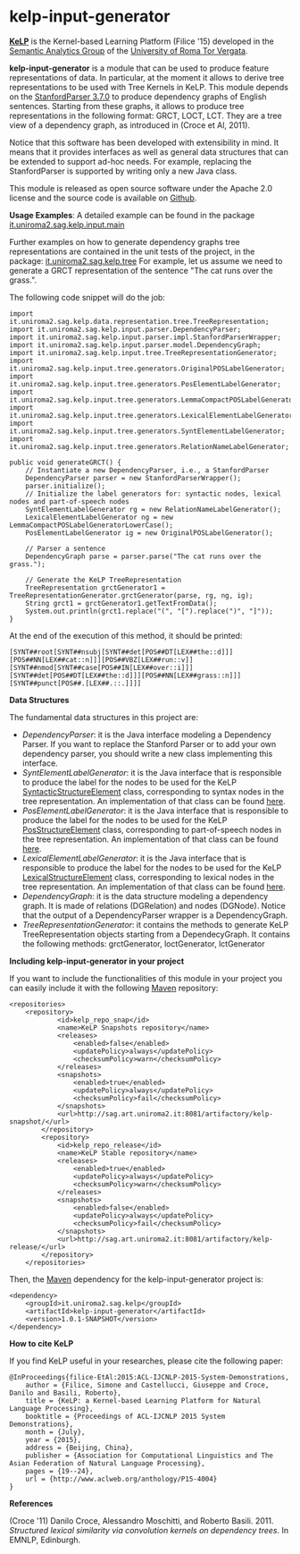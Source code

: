 kelp-input-generator
=========

[**KeLP**][kelp-site] is the Kernel-based Learning Platform (Filice '15) developed in the [Semantic Analytics Group][sag-site] of
the [University of Roma Tor Vergata][uniroma2-site].

**kelp-input-generator** is a module that can be used to produce feature representations of data. In particular, at the moment it allows to derive tree representations to be used with Tree Kernels in KeLP.
This module depends on the [StanfordParser 3.7.0][stanford-parser] to produce dependency graphs of English sentences. Starting from these graphs, it allows to produce tree representations in the following format: GRCT, LOCT, LCT.
They are a tree view of a dependency graph, as introduced in (Croce et Al, 2011).

Notice that this software has been developed with extensibility in mind. It means that it provides interfaces as well as general data structures that can be extended to support ad-hoc needs.
For example, replacing the StanfordParser is supported by writing only a new Java class.

This module is released as open source software under the Apache 2.0 license and the source code is available on [Github][github].

**Usage Examples**: A detailed example can be found in the package [it.uniroma2.sag.kelp.input.main][example-package-site]

Further examples on how to generate dependency graphs tree representations are contained in the unit tests of the project, in the package: [it.uniroma2.sag.kelp.tree][test-package-site]
For example, let us assume we need to generate a GRCT representation of the sentence "The cat runs over the grass.".

The following code snippet will do the job:

```
import it.uniroma2.sag.kelp.data.representation.tree.TreeRepresentation;
import it.uniroma2.sag.kelp.input.parser.DependencyParser;
import it.uniroma2.sag.kelp.input.parser.impl.StanfordParserWrapper;
import it.uniroma2.sag.kelp.input.parser.model.DependencyGraph;
import it.uniroma2.sag.kelp.input.tree.TreeRepresentationGenerator;
import it.uniroma2.sag.kelp.input.tree.generators.OriginalPOSLabelGenerator;
import it.uniroma2.sag.kelp.input.tree.generators.PosElementLabelGenerator;
import it.uniroma2.sag.kelp.input.tree.generators.LemmaCompactPOSLabelGeneratorLowerCase;
import it.uniroma2.sag.kelp.input.tree.generators.LexicalElementLabelGenerator;
import it.uniroma2.sag.kelp.input.tree.generators.SyntElementLabelGenerator;
import it.uniroma2.sag.kelp.input.tree.generators.RelationNameLabelGenerator;

public void generateGRCT() {
	// Instantiate a new DependencyParser, i.e., a StanfordParser
	DependencyParser parser = new StanfordParserWrapper();
	parser.initialize();
	// Initialize the label generators for: syntactic nodes, lexical nodes and part-of-speech nodes
	SyntElementLabelGenerator rg = new RelationNameLabelGenerator();
	LexicalElementLabelGenerator ng = new LemmaCompactPOSLabelGeneratorLowerCase();
	PosElementLabelGenerator ig = new OriginalPOSLabelGenerator();

	// Parser a sentence
	DependencyGraph parse = parser.parse("The cat runs over the grass.");

	// Generate the KeLP TreeRepresentation
	TreeRepresentation grctGenerator1 = TreeRepresentationGenerator.grctGenerator(parse, rg, ng, ig);
	String grct1 = grctGenerator1.getTextFromData();
	System.out.println(grct1.replace("(", "[").replace(")", "]"));
}

```

At the end of the execution of this method, it should be printed:

```
[SYNT##root[SYNT##nsubj[SYNT##det[POS##DT[LEX##the::d]]][POS##NN[LEX##cat::n]]][POS##VBZ[LEX##run::v]][SYNT##nmod[SYNT##case[POS##IN[LEX##over::i]]][SYNT##det[POS##DT[LEX##the::d]]][POS##NN[LEX##grass::n]]][SYNT##punct[POS##.[LEX##.::.]]]]
```

**Data Structures**

The fundamental data structures in this project are:

* *DependencyParser*: it is the Java interface modeling a Dependency Parser. If you want to replace the Stanford Parser or to add your own dependency parser, you should write a new class implementing this interface.
* *SyntElementLabelGenerator*: it is the Java interface that is responsible to produce the label for the nodes to be used for the KeLP [SyntacticStructureElement][synt-structure] class, corresponding to syntax nodes in the tree representation. An implementation of that class can be found [here][synt-label].
* *PosElementLabelGenerator*: it is the Java interface that is responsible to produce the label for the nodes to be used for the KeLP [PosStructureElement][pos-structure] class, corresponding to part-of-speech nodes in the tree representation. An implementation of that class can be found [here][pos-label].
* *LexicalElementLabelGenerator*: it is the Java interface that is responsible to produce the label for the nodes to be used for the KeLP [LexicalStructureElement][lexical-structure] class, corresponding to lexical nodes in the tree representation. An implementation of that class can be found [here][lexical-label].
* *DependencyGraph*: it is the data structure modeling a dependency graph. It is made of relations (DGRelation) and nodes (DGNode). Notice that the output of a DependencyParser wrapper is a DependencyGraph.
* *TreeRepresentationGenerator*: it contains the methods to generate KeLP TreeRepresentation objects starting from a DependecyGraph. It contains the following methods: grctGenerator, loctGenerator, lctGenerator


**Including kelp-input-generator in your project**

If you want to include the functionalities of this module in your project you can  easily include it with the following [Maven][maven-site] repository:

```
<repositories>
	<repository>
			<id>kelp_repo_snap</id>
			<name>KeLP Snapshots repository</name>
			<releases>
				<enabled>false</enabled>
				<updatePolicy>always</updatePolicy>
				<checksumPolicy>warn</checksumPolicy>
			</releases>
			<snapshots>
				<enabled>true</enabled>
				<updatePolicy>always</updatePolicy>
				<checksumPolicy>fail</checksumPolicy>
			</snapshots>
			<url>http://sag.art.uniroma2.it:8081/artifactory/kelp-snapshot/</url>
		</repository>
		<repository>
			<id>kelp_repo_release</id>
			<name>KeLP Stable repository</name>
			<releases>
				<enabled>true</enabled>
				<updatePolicy>always</updatePolicy>
				<checksumPolicy>warn</checksumPolicy>
			</releases>
			<snapshots>
				<enabled>false</enabled>
				<updatePolicy>always</updatePolicy>
				<checksumPolicy>fail</checksumPolicy>
			</snapshots>
			<url>http://sag.art.uniroma2.it:8081/artifactory/kelp-release/</url>
		</repository>
	</repositories>
```

Then, the [Maven][maven-site] dependency for the kelp-input-generator project is:

```
<dependency>
    <groupId>it.uniroma2.sag.kelp</groupId>
    <artifactId>kelp-input-generator</artifactId>
    <version>1.0.1-SNAPSHOT</version>
</dependency>
```

**How to cite KeLP**

If you find KeLP useful in your researches, please cite the following paper:

```
@InProceedings{filice-EtAl:2015:ACL-IJCNLP-2015-System-Demonstrations,
	author = {Filice, Simone and Castellucci, Giuseppe and Croce, Danilo and Basili, Roberto},
	title = {KeLP: a Kernel-based Learning Platform for Natural Language Processing},
	booktitle = {Proceedings of ACL-IJCNLP 2015 System Demonstrations},
	month = {July},
	year = {2015},
	address = {Beijing, China},
	publisher = {Association for Computational Linguistics and The Asian Federation of Natural Language Processing},
	pages = {19--24},
	url = {http://www.aclweb.org/anthology/P15-4004}
}
```

**References**

(Croce '11) Danilo Croce, Alessandro Moschitti, and Roberto Basili. 2011. _Structured lexical similarity via convolution kernels on dependency trees_. In EMNLP, Edinburgh.

[synt-structure]: https://github.com/SAG-KeLP/kelp-additional-kernels/blob/master/src/main/java/it/uniroma2/sag/kelp/data/representation/structure/SyntacticStructureElement.java "Synt Structure Element"
[synt-label]: https://github.com/SAG-KeLP/kelp-input-generator/blob/master/src/main/java/it/uniroma2/sag/kelp/input/tree/generators/SyntElementLabelGenerator.java "Synt Label Generator"
[pos-structure]: https://github.com/SAG-KeLP/kelp-additional-kernels/blob/master/src/main/java/it/uniroma2/sag/kelp/data/representation/structure/SyntacticStructureElement.java "Pos Structure Element"
[pos-label]: https://github.com/SAG-KeLP/kelp-input-generator/blob/master/src/main/java/it/uniroma2/sag/kelp/input/tree/generators/OriginalPOSLabelGenerator.java "Pos Label Generator"
[lexical-structure]: https://github.com/SAG-KeLP/kelp-additional-kernels/blob/master/src/main/java/it/uniroma2/sag/kelp/data/representation/structure/SyntacticStructureElement.java "Lexical Structure Element"
[lexical-label]: https://github.com/SAG-KeLP/kelp-input-generator/blob/master/src/main/java/it/uniroma2/sag/kelp/input/tree/generators/OnlyLemmaLabelGenerator.java "Lexical Label Generator"
[test-package-site]: https://github.com/SAG-KeLP/kelp-input-generator/tree/master/src/test/java/it/uniroma2/sag/kelp/tree "Test Tree Generation"
[example-package-site]: https://github.com/SAG-KeLP/kelp-input-generator/blob/master/src/main/java/it/uniroma2/sag/kelp/input/main "Tree Generation Examples"
[stanford-parser]: https://nlp.stanford.edu/software/lex-parser.shtml "Stanford Parser"
[sag-site]: http://sag.art.uniroma2.it "SAG site"
[uniroma2-site]: http://www.uniroma2.it "University of Roma Tor Vergata"
[maven-site]: http://maven.apache.org "Apache Maven"
[kelp-site]: http://www.kelp-ml.org/ "KeLP website"
[github]: https://github.com/SAG-KeLP

